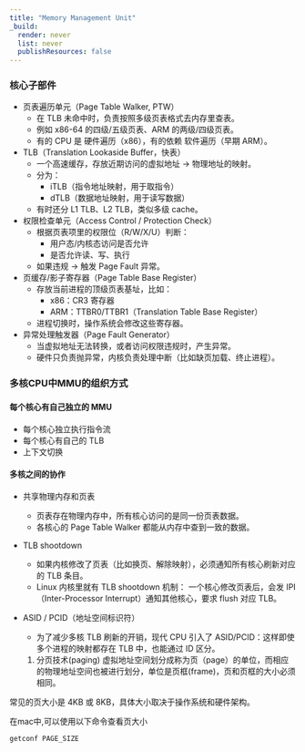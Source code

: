 ```yaml
---
title: "Memory Management Unit"
_build:
  render: never
  list: never
  publishResources: false
---
```


### 核心子部件
- 页表遍历单元（Page Table Walker, PTW） 
  - 在 TLB 未命中时，负责按照多级页表格式去内存里查表。
  - 例如 x86-64 的四级/五级页表、ARM 的两级/四级页表。 
  - 有的 CPU 是 硬件遍历（x86），有的依赖 软件遍历（早期 ARM）。
- TLB（Translation Lookaside Buffer，快表）
  - 一个高速缓存，存放近期访问的虚拟地址 → 物理地址的映射。
  - 分为：
    - iTLB（指令地址映射，用于取指令）
    - dTLB（数据地址映射，用于读写数据）
  - 有时还分 L1 TLB、L2 TLB，类似多级 cache。
- 权限检查单元（Access Control / Protection Check）
  - 根据页表项里的权限位（R/W/X/U）判断： 
    - 用户态/内核态访问是否允许 
    - 是否允许读、写、执行 
  - 如果违规 → 触发 Page Fault 异常。
- 页缓存/影子寄存器（Page Table Base Register）
  - 存放当前进程的顶级页表基址，比如：
    - x86：CR3 寄存器
    - ARM：TTBR0/TTBR1（Translation Table Base Register）
  - 进程切换时，操作系统会修改这些寄存器。
- 异常处理触发器（Page Fault Generator）
  - 当虚拟地址无法转换，或者访问权限违规时，产生异常。 
  - 硬件只负责抛异常，内核负责处理中断（比如缺页加载、终止进程）。

### 多核CPU中MMU的组织方式

#### 每个核心有自己独立的 MMU
- 每个核心独立执行指令流
- 每个核心有自己的 TLB
- 上下文切换

#### 多核之间的协作
- 共享物理内存和页表
  - 页表存在物理内存中，所有核心访问的是同一份页表数据。
  - 各核心的 Page Table Walker 都能从内存中查到一致的数据。
- TLB shootdown
  - 如果内核修改了页表（比如换页、解除映射），必须通知所有核心刷新对应的 TLB 条目。
  - Linux 内核里就有 TLB shootdown 机制： 一个核心修改页表后，会发 IPI（Inter-Processor Interrupt）通知其他核心，要求 flush 对应 TLB。
- ASID / PCID（地址空间标识符）
  - 为了减少多核 TLB 刷新的开销，现代 CPU 引入了 ASID/PCID：这样即使多个进程的映射都存在 TLB 中，也能通过 ID 区分。








  1. 分页技术(paging)
虚拟地址空间划分成称为页（page）的单位，而相应的物理地址空间也被进行划分，单位是页框(frame)，页和页框的大小必须相同。

常见的页大小是 4KB 或 8KB，具体大小取决于操作系统和硬件架构。

在mac中,可以使用以下命令查看页大小
```
getconf PAGE_SIZE
```